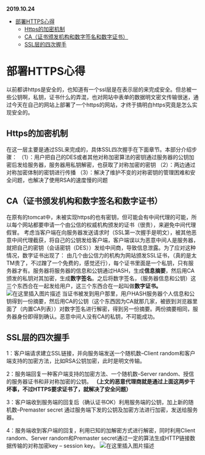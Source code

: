 **2019.10.24**

   * [部署HTTPS心得](#部署https心得)
      * [Https的加密机制](#https的加密机制)
      * [CA（证书颁发机构和数字签名和数字证书）](#ca证书颁发机构和数字签名和数字证书)
      * [SSL层的四次握手](#ssl层的四次握手)
      
# 部署HTTPS心得
以前都讲https是安全的，也知道有一个ssl层是在表示层的来完成安全。但总被一些公钥啊，私钥，证书什么的弄混，也对网站中表单的数据明文密文传输很迷，通过今天在自己的网站上部署了一个https的网站，才终于搞明白https究竟是怎么实现安全的。
## Https的加密机制
 在这一层主要是通过SSL来完成的，具体SSL四次握手在下面章节。本部分介绍步骤：
 （1）：用户把自己的DES或者其他对称加密算法的密钥通过服务器的公钥加密后发给服务器，服务器用私钥解密，也获取了对称加密的密钥
  （2）：两边通过对称加密体制的密钥进行传播
  （3）：解决了维护不变的对称密钥的管理困难和安全问题，也解决了使用RSA的速度慢的问题
## CA（证书颁发机构和数字签名和数字证书）
在原有的tomcat中，未被实现https的也有密钥，但可能会有中间代理的可能，所以每个网站都要申请一个由公信的权威机构颁发的证书（很贵），来避免中间代理假冒。
考虑当客户端在向服务器发送请求时（SSL第一次握手是明文），被其他恶意中间代理截获，将自己的公钥发给客户端，客户端误以为恶意中间人是服务器，就把自己的密钥（会话密钥（DES））发给中间商，导致信息泄露。为了应对这种情况，数字证书出现了：
由几个由公信力的机构为网站颁发SSL证书，（真的是太TM贵了，不过蹭了一个免费的，感觉还行），每个证书里面是一个私钥，只有服务器才有。服务器将服务器的信息和公钥通过HASH，生成**信息摘要**，然后用CA颁发的私钥对其加密，生成**数字签名**。之后将数字签名，（服务器信息和公钥）这三个东西合在一起发给用户，这三个东西合在一起叫做**数字证书。**
![在这里插入图片描述](https://imgconvert.csdnimg.cn/aHR0cHM6Ly91c2VyLWdvbGQtY2RuLnhpdHUuaW8vMjAxOS8xLzUvMTY4MWMzNWE0NGQyNDAwMA?x-oss-process=image/format,png)
当证书被发到用户那里，用户HASH服务器个人信息和公钥得到一份摘要，然后用CA的公钥（这个东西因为CA就那几家，被嵌到浏览器里面了（内置CA列表））对数字签名进行解密，得到另一份摘要。两份摘要相同，服务器身份即得到确认。恶意中间人没有CA的私钥，不可能成功。

## SSL层的四次握手
1：客户端请求建立SSL链接，并向服务端发送一个随机数–Client random和客户端支持的加密方法，比如RSA公钥加密，此时是明文传输。

2：服务端回复一种客户端支持的加密方法、一个随机数–Server random、授信的服务器证书和非对称加密的公钥。
**（上文的恶意代理商就是通过上面这两步干坏事，不过HTTPS要求证书了，就解决了安全问题）**

3：客户端收到服务端的回复后（确认证书OK）利用服务端的公钥，加上新的随机数–Premaster secret 通过服务端下发的公钥及加密方法进行加密，发送给服务器。

4：服务端收到客户端的回复，利用已知的加解密方式进行解密，同时利用Client random、Server random和Premaster secret通过一定的算法生成HTTP链接数据传输的对称加密key – session key。
![在这里插入图片描述](https://img-blog.csdn.net/20180406210509730?watermark/2/text/aHR0cHM6Ly9ibG9nLmNzZG4ubmV0L2Nfa2l0ZQ==/font/5a6L5L2T/fontsize/400/fill/I0JBQkFCMA==/dissolve/70)
